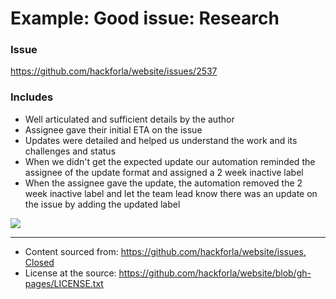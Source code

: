# Example: Good issue: Research
### Issue 
https://github.com/hackforla/website/issues/2537
### Includes
- Well articulated and sufficient details by the author
- Assignee gave their initial ETA on the issue
- Updates were detailed and helped us understand the work and its challenges and status
- When we didn't get the expected update our automation reminded the assignee of the update format and assigned a 2 week inactive label
- When the assignee gave the update, the automation removed the 2 week inactive label and let the team lead know there was an update on the issue by adding the updated label

<img src="https://user-images.githubusercontent.com/37763229/185500211-cb3d0528-3ae5-4958-872d-56a1e8f64701.png" >

---
- Content sourced from: [https://github.com/hackforla/website/issues, Closed](https://github.com/hackforla/website/issues?q=is%3Aissue+is%3Aclosed)
- License at the source: https://github.com/hackforla/website/blob/gh-pages/LICENSE.txt
